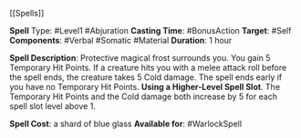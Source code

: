 [[Spells]]

**Spell** Type: #Level1 #Abjuration 
**Casting Time**: #BonusAction 
**Target**: #Self 
**Components**: #Verbal #Somatic #Material 
**Duration**: 1 hour

**Spell Description**: 
	Protective magical frost surrounds you. You gain 5 Temporary Hit Points. If a creature hits you with a melee attack roll before the spell ends, the creature takes 5 Cold damage. The spell ends early if you have no Temporary Hit Points. 
	**Using a Higher-Level Spell Slot**. The Temporary Hit Points and the Cold damage both increase by 5 for each spell slot level above 1.

**Spell Cost**: a shard of blue glass
**Available for**: #WarlockSpell 